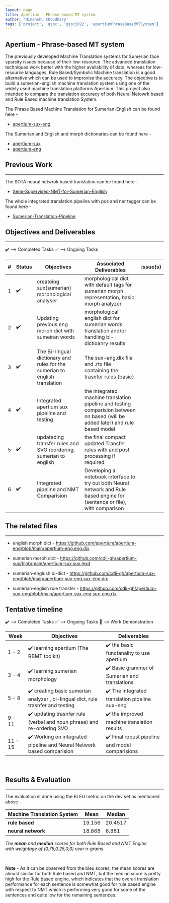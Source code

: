 ```yaml
---
layout: page
title: Apertium - Phrase-based MT system
author: 'Himanshu Choudhary'
tags: ['project', 'gsoc', 'gsoc2022', 'apertiumPhraseBasedMTSystem']
---
```


## Apertium - Phrase-based MT system
The previously developed Machine Translation systems for Sumerian face sparsity issues because of their low-resource. The advanced translation techniques work better with the higher availability of data, whereas for low-resource languages, Rule Based/Symbolic Machine translation is a good alternative which can be used to improvise the accuracy. The objective is to build a sumerian-english machine translation system using one of the widely used machine translation platforms Apertium. This project also intended to compare the translation accuracy of both Neural Netowrk based and Rule Based machine translation System. 

The Phrase Based Machine Translation for Sumerian-English can be found here - 
* [apertium-sux-eng](https://github.com/cdli-gh/apertium-sux-eng)

The Sumerian and English and morph dictionaries can be found here -
* [apertium-sux](https://github.com/cdli-gh/apertium-sux)
* [apertium-eng](https://github.com/apertium/apertium-eng)


## Previous Work
-------------------
The SOTA neural netwrok based translation can be found here - 
* [Semi-Supervised-NMT-for-Sumerian-English](https://github.com/cdli-gh/Semi-Supervised-NMT-for-Sumerian-English) 

The whole integrated translation pipeline with pos and ner tagger can be found here -
* [Sumerian-Translation-Pipeline](https://github.com/cdli-gh/Sumerian-Translation-Pipeline)




## Objectives and Deliverables
----------

:heavy_check_mark: --> Completed Tasks  :white_check_mark: --> Ongoing Tasks

| \# | Status  | Objectives                    | Associated Deliverables         | issue(s) |
| --- | --- | ----------------------------- | ---------------------------------------------- | -------- |
| 1 |:heavy_check_mark:|  createing sux(sumerian) morphological analyser | morphological dict with default tags for sumerian morph representation, basic morph analyzer |  |
| 2 |:heavy_check_mark:|  Updating previous eng morph dict with sumeiran words  | morphological english dict for sumerian words translation and/or handling bi-dictioanry results |  |
| 3 |:heavy_check_mark:| The Bi-lingual dictionary and rules for the sumerian to english translation | The sux-eng.dix file and .rtx file containing the trasnfer rules (basic) | |
| 4 |:heavy_check_mark:| Integrated apertium sux pipeline and testing | the integrated machine translation pipeline and testing comparision between nn based (will be added later) and rule based model | |
| 5 |:heavy_check_mark:| updateding transfer rules and SVO reordering, sumerian to english | the final compact updated Transfer rules with and post processing if required |  |
| 6 |:heavy_check_mark:| Integrated pipeline and NMT Comparision | Developing a notebook interface to try out both Neural network and Rule based engine for (sentence or file), with comparison |  |




## The related files 
----------

* english morph dict - https://github.com/apertium/apertium-eng/blob/main/apertium-eng.eng.dix
* sumerian morph dict - https://github.com/cdli-gh/apertium-sux/blob/main/apertium-sux.sux.lexd

* sumerian-englush bi-dict - https://github.com/cdli-gh/apertium-sux-eng/blob/main/apertium-sux-eng.sux-eng.dix

* sumerian-english rule transfer - https://github.com/cdli-gh/apertium-sux-eng/blob/main/apertium-sux-eng.sux-eng.rtx






<!-- ### Additional Objectives
| \# | Status  | Objectives         | Associated Deliverables                                             | issue(s) |
| --- | --- | ------------------ | ------------------------------------------------------------------- | -------- |
| 1 | :heavy_check_mark: | hello world  | hello world |    [!318]()     |
| 1 | :white_check_mark: | hello world  | hello world |    [!318]()     | -->


## Tentative timeline

:heavy_check_mark: --> Completed Tasks  :white_check_mark: --> Ongoing Tasks  :raised_hands: --> Work Demonstration

| Week  |Objectives | Deliverables |
|---|---|---|
|1 - 2| :heavy_check_mark: learning apertium (The RBMT toolkit) |  :heavy_check_mark: the basic functanality to use apertium |
|3 - 4| :heavy_check_mark: learning sumerian morphology  |  :heavy_check_mark: Basic grammer of Sumerian and translations  |
|5 - 8| :heavy_check_mark: creating basic sumerian analyzer , bi-lingual dict, rule trasnfer and testing  |  :heavy_check_mark: The integrated translation pipeline sux-eng |
|9 - 11| :heavy_check_mark: updating trasnfer rule (verbal and noun phrase) and re-ordering SVO |  :heavy_check_mark: the improved machine translation results |
|11 - 15| :heavy_check_mark: Working on integrated pipeline and Neural Network based comparision |  :heavy_check_mark: Final robust pipeline and model comparisions |


<br/>

## Results & Evaluation
-----------

The evaluation is done using the BLEU metric on the dev set as mentioned above - 


| Machine Translation System  | Mean  | Median |
|---|---|---|
| **rule based**     | 19.156  |  20.4517 |
|  **neural network** |  18.868 | 6.881  |

*The **mean** and **median** scores for both Rule Based and NMT Engine* \
*with weightage of (0.75,0.25,0,0) over n-grams*


<br/>

**Note** -  As it can be observed from the bleu scores, the mean scores are almost similar for both Rule based and NMT, but the median score is pretty high for the Rule based engine, which indicates that the overall translation performance for each sentence is somewhat good for rule based engine with respect to NMT which is performing very good for some of the sentences and quite low for the remaining sentences.
<br>

